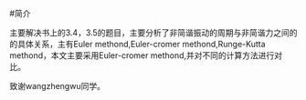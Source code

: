 #简介

主要解决书上的3.4，3.5的题目，主要分析了非简谐振动的周期与非简谐力之间的的具体关系，主有Euler methond,Euler-cromer 
methond,Runge-Kutta methond，本文主要采用Euler-cromer methond,并对不同的计算方法进行对比。

致谢wangzhengwu同学。
